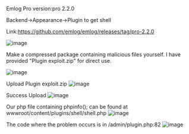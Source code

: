 Emlog Pro version:pro 2.2.0 


Backend->Appearance->Plugin to get shell

Link:https://github.com/emlog/emlog/releases/tag/pro-2.2.0

![image](https://github.com/yangliukk/emlog/assets/130351664/8cecfb14-c48d-4716-8c8a-e0ede6a71625)


Make a compressed package containing malicious files yourself. I have provided "Plugin exploit.zip" for direct use.

![image](https://github.com/yangliukk/emlog/assets/130351664/bddb4070-d75c-4c94-94c4-1b43674f0b91)

Upload Plugin exploit.zip
![image](https://github.com/yangliukk/emlog/assets/130351664/12918d49-3a54-4331-918d-c4b7cb51046d)

Success Upload
![image](https://github.com/yangliukk/emlog/assets/130351664/f8c867d8-2cd7-4ba9-9cc5-8079d1a26284)

Our php file containing phpinfo(); can be found at wwwroot/content/plugins/shell/shell.php
![image](https://github.com/yangliukk/emlog/assets/130351664/0ce33b21-24e9-4c81-9bfb-639a69eb777b)

The code where the problem occurs is in /admin/plugin.php:82
![image](https://github.com/yangliukk/emlog/assets/130351664/3dfd4d6e-1a44-435d-a5e8-9c822c102f96)
